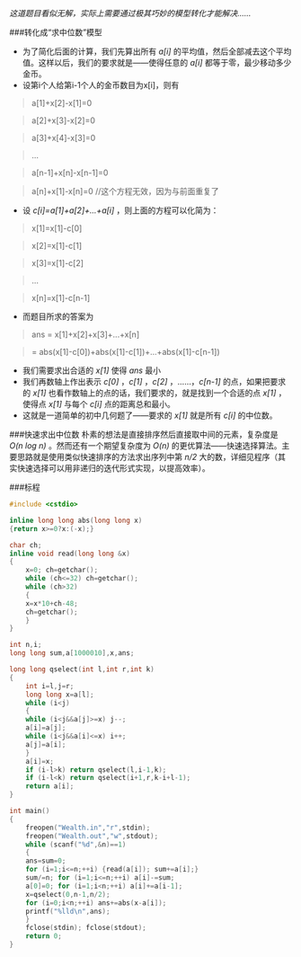 *这道题目看似无解，实际上需要通过极其巧妙的模型转化才能解决……*

###转化成“求中位数”模型
- 为了简化后面的计算，我们先算出所有 *a[i]* 的平均值，然后全部减去这个平均值。这样以后，我们的要求就是——使得任意的 *a[i]* 都等于零，最少移动多少金币。
- 设第i个人给第i-1个人的金币数目为x[i]，则有
> a[1]+x[2]-x[1]=0

> a[2]+x[3]-x[2]=0

> a[3]+x[4]-x[3]=0

> ...

> a[n-1]+x[n]-x[n-1]=0

> a[n]+x[1]-x[n]=0   //这个方程无效，因为与前面重复了

- 设 *c[i]=a[1]+a[2]+...+a[i]* ，则上面的方程可以化简为：
>x[1]=x[1]-c[0]

>x[2]=x[1]-c[1]

>x[3]=x[1]-c[2]

>...

>x[n]=x[1]-c[n-1]

- 而题目所求的答案为

>	ans = x[1]+x[2]+x[3]+...+x[n]

> = abs(x[1]-c[0])+abs(x[1]-c[1])+...+abs(x[1]-c[n-1])

- 我们需要求出合适的 *x[1]* 使得 *ans* 最小
- 我们再数轴上作出表示 *c[0]* ，*c[1]* ，*c[2]* ，……，*c[n-1]* 的点，如果把要求的 *x[1]* 也看作数轴上的点的话，我们要求的，就是找到一个合适的点 *x[1]* ，使得点 *x[1]* 与每个 *c[i]* 点的距离总和最小。
- 这就是一道简单的初中几何题了——要求的 *x[1]* 就是所有 *c[i]* 的中位数。

###快速求出中位数
朴素的想法是直接排序然后直接取中间的元素，复杂度是 *O(n log n)* 。然而还有一个期望复杂度为 *O(n)*  的更优算法——快速选择算法。主要思路就是使用类似快速排序的方法求出序列中第 *n/2* 大的数，详细见程序（其实快速选择可以用非递归的迭代形式实现，以提高效率）。

###标程

```cpp
#include <cstdio>

inline long long abs(long long x)
{return x>=0?x:(-x);}

char ch;
inline void read(long long &x)
{
    x=0; ch=getchar();
    while (ch<=32) ch=getchar();
    while (ch>32)
    {
    x=x*10+ch-48;
    ch=getchar();
    }
}

int n,i;
long long sum,a[1000010],x,ans;

long long qselect(int l,int r,int k)
{
    int i=l,j=r;
    long long x=a[l];
    while (i<j)
    {
    while (i<j&&a[j]>=x) j--;
    a[i]=a[j];
    while (i<j&&a[i]<=x) i++;
    a[j]=a[i];
    }
    a[i]=x;
    if (i-l>k) return qselect(l,i-1,k);
    if (i-l<k) return qselect(i+1,r,k-i+l-1);
    return a[i];
}

int main()
{
    freopen("Wealth.in","r",stdin);
    freopen("Wealth.out","w",stdout);
    while (scanf("%d",&n)==1)
    {
    ans=sum=0;
    for (i=1;i<=n;++i) {read(a[i]); sum+=a[i];}
    sum/=n; for (i=1;i<=n;++i) a[i]-=sum;
    a[0]=0; for (i=1;i<n;++i) a[i]+=a[i-1];
    x=qselect(0,n-1,n/2);
    for (i=0;i<n;++i) ans+=abs(x-a[i]);
    printf("%lld\n",ans);
    }
    fclose(stdin); fclose(stdout);
    return 0;
}

```
